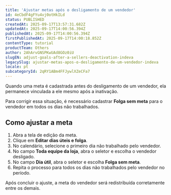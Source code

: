 ```yaml
---
title: 'Ajustar metas após o desligamento de um vendedor'
id: 4eCbdF4gFYu4vj0otHkILd
status: PUBLISHED
createdAt: 2025-09-17T13:57:31.682Z
updatedAt: 2025-09-17T14:00:56.394Z
publishedAt: 2025-09-17T14:00:56.394Z
firstPublishedAt: 2025-09-17T14:00:18.852Z
contentType: tutorial
productTeam: Others
author: 2AhArvGNSPKwUAd8GOz0iU
slugEN: adjust-goals-after-a-sellers-deactivation-indeva
legacySlug: ajustar-metas-apos-o-desligamento-de-um-vendedor-indeva
locale: pt
subcategoryId: 2qRY1ABm4FFJywlXZeCFa7
---
```


Quando uma meta é cadastrada antes do desligamento de um vendedor, ela permanece vinculada a ele mesmo após a inativação.  

Para corrigir essa situação, é necessário cadastrar **Folga sem meta** para o vendedor em todos os dias não trabalhados.  

## Como ajustar a meta

1. Abra a tela de edição da meta.  
2. Clique em **Editar dias úteis e folga**.  
3. No calendário, selecione o primeiro dia não trabalhado pelo vendedor.  
4. No campo **Toda equipe da loja**, abra o seletor e escolha o vendedor desligado.  
5. No campo **Dia útil**, abra o seletor e escolha **Folga sem meta**.  
6. Repita o processo para todos os dias não trabalhados pelo vendedor no período.  

Após concluir o ajuste, a meta do vendedor será redistribuída corretamente entre os demais.  

